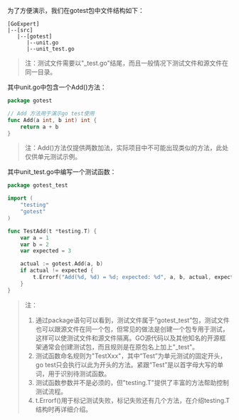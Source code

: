 为了方便演示，我们在gotest包中文件结构如下：

```
[GoExpert]
|--[src]
   |--[gotest]
      |--unit.go
      |--unit_test.go
```
> 注：测试文件需要以"_test.go"结尾，而且一般情况下测试文件和源文件在同一目录。

其中unit.go中包含一个Add()方法：
```go
package gotest

// Add 方法用于演示go test使用
func Add(a int, b int) int {
    return a + b
}

```
> 注：Add()方法仅提供两数加法，实际项目中不可能出现类似的方法，此处仅供单元测试示例。

其中unit_test.go中编写一个测试函数：
```go
package gotest_test

import (
    "testing"
    "gotest"
)

func TestAdd(t *testing.T) {
    var a = 1
    var b = 2
    var expected = 3

    actual := gotest.Add(a, b)
    if actual != expected {
        t.Errorf("Add(%d, %d) = %d; expected: %d", a, b, actual, expected)
    }
}

```
> 注：
> 1. 通过package语句可以看到，测试文件属于“gotest_test”包，测试文件也可以跟源文件在同一个包，但常见的做法是创建一个包专用于测试，这样可以使测试文件和源文件隔离。GO源代码以及其他知名的开源框架通常会创建测试包，而且规则是在原包名上加上"_test"。
> 2. 测试函数命名规则为"TestXxx"，其中“Test”为单元测试的固定开头，go test只会执行以此为开头的方法。紧跟“Test”是以首字母大写的单词，用于识别待测试函数。
> 3. 测试函数参数并不是必须的，但"testing.T"提供了丰富的方法帮助控制测试流程。
> 4. t.Errorf()用于标记测试失败，标记失败还有几个方法，在介绍testing.T结构时再详细介绍。
